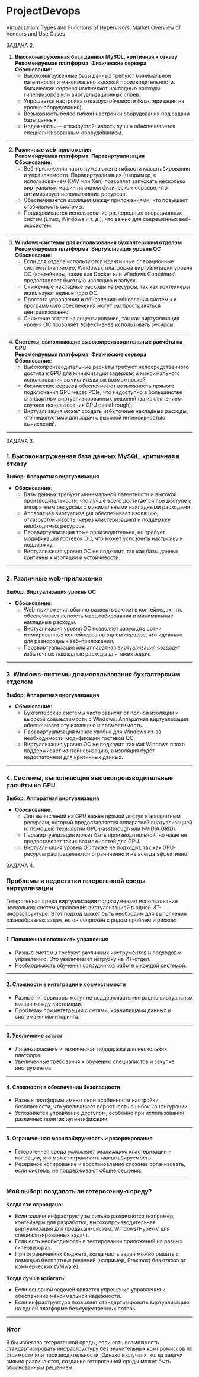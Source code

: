 # ProjectDevops

Virtualization: Types and Functions of Hypervisors, Market Overview of Vendors and Use Cases

ЗАДАЧА 2.

1. **Высоконагруженная база данных MySQL, критичная к отказу**  
   **Рекомендуемая платформа**: **Физические сервера**  
   **Обоснование**:  
   - Высоконагруженные базы данных требуют минимальной латентности и максимально высокой производительности. Физические сервера исключают накладные расходы гипервизоров или виртуализационных слоев.  
   - Упрощается настройка отказоустойчивости (кластеризация на уровне оборудования).  
   - Возможность более гибкой настройки оборудования под задачи базы данных.  
   - Надежность — отказоустойчивость лучше обеспечивается специализированным оборудованием.

---

2. **Различные web-приложения**  
   **Рекомендуемая платформа**: **Паравиртуализация**  
   **Обоснование**:  
   - Веб-приложения часто нуждаются в гибкости масштабирования и управляемости. Паравиртуализация (например, с использованием KVM или Xen) позволяет запускать несколько виртуальных машин на одном физическом сервере, что оптимизирует использование ресурсов.  
   - Обеспечивается изоляция между приложениями, что повышает стабильность системы.  
   - Поддерживается использование разнородных операционных систем (Linux, Windows и т. д.), что важно для современных веб-экосистем.

---

3. **Windows-системы для использования бухгалтерским отделом**  
   **Рекомендуемая платформа**: **Виртуализация уровня ОС**  
   **Обоснование**:  
   - Если для отдела используются идентичные операционные системы (например, Windows), платформа виртуализации уровня ОС (контейнеры, такие как Docker или Windows Containers) предоставляет быструю изоляцию и запуск.  
   - Сниженные накладные расходы на ресурсы, так как контейнеры используют единое ядро ОС.  
   - Простота управления и обновления: обновления системы и программного обеспечения могут распространяться централизованно.  
   - Снижение затрат на лицензирование, так как виртуализация уровня ОС позволяет эффективнее использовать ресурсы.

---

4. **Системы, выполняющие высокопроизводительные расчёты на GPU**  
   **Рекомендуемая платформа**: **Физические сервера**  
   **Обоснование**:  
   - Высокопроизводительные расчёты требуют непосредственного доступа к GPU для минимизации задержек и максимального использования вычислительных возможностей.  
   - Физические сервера обеспечивают возможность прямого подключения GPU через PCIe, что недоступно в большинстве стандартных виртуализированных решений (за исключением случаев использования GPU passthrough).  
   - Виртуализация может создать избыточные накладные расходы, что недопустимо для задач с высокой интенсивностью вычислений.

---
ЗАДАЧА 3.

### **1. Высоконагруженная база данных MySQL, критичная к отказу**  
**Выбор**: **Аппаратная виртуализация**  
- **Обоснование**:  
  - Базы данных требуют минимальной латентности и высокой производительности, что лучше всего достигается при доступе к аппаратным ресурсам с минимальными накладными расходами.  
  - Аппаратная виртуализация обеспечивает изоляцию, отказоустойчивость (через кластеризацию) и поддержку необходимых ресурсов.  
  - Паравиртуализация тоже производительна, но требует модификации гостевой ОС, что может усложнить настройку и поддержку.  
  - Виртуализация уровня ОС не подходит, так как базы данных критичны к изоляции и устойчивости.  

---

### **2. Различные web-приложения**  
**Выбор**: **Виртуализация уровня ОС**  
- **Обоснование**:  
  - Web-приложения обычно развертываются в контейнерах, что обеспечивает легкость масштабирования и минимальные накладные расходы.  
  - Виртуализация уровня ОС позволяет запускать сотни изолированных контейнеров на одном сервере, что идеально для разнородных веб-приложений.  
  - Паравиртуализация или аппаратная виртуализация создадут избыточные накладные расходы для таких задач.  

---

### **3. Windows-системы для использования бухгалтерским отделом**  
**Выбор**: **Аппаратная виртуализация**  
- **Обоснование**:  
  - Бухгалтерские системы часто зависят от полной изоляции и высокой совместимости с Windows. Аппаратная виртуализация обеспечивает эту изоляцию и совместимость.  
  - Паравиртуализация менее удобна для Windows из-за необходимости модификации гостевой ОС.  
  - Виртуализация уровня ОС не подходит, так как Windows плохо поддерживает контейнеризацию, а изоляция будет недостаточной для критичных данных.  

---

### **4. Системы, выполняющие высокопроизводительные расчёты на GPU**  
**Выбор**: **Аппаратная виртуализация**  
- **Обоснование**:  
  - Для вычислений на GPU важен прямой доступ к аппаратным ресурсам, который предоставляется аппаратной виртуализацией (с помощью технологий GPU passthrough или NVIDIA GRID).  
  - Паравиртуализация может быть производительной, но чаще не предоставляет таких возможностей для GPU.  
  - Виртуализация уровня ОС также не подходит, так как GPU-ресурсы распределяются ограниченно и не всегда эффективно.  

ЗАДАЧА 4.

### **Проблемы и недостатки гетерогенной среды виртуализации**

Гетерогенная среда виртуализации подразумевает использование нескольких систем управления виртуализацией в одной ИТ-инфраструктуре. Этот подход может быть необходим для выполнения разнообразных задач, но он сопряжён с рядом проблем и рисков:

---

#### **1. Повышенная сложность управления**
- Разные системы требуют различных инструментов и подходов к управлению. Это увеличивает нагрузку на ИТ-отдел.  
- Необходимость обучения сотрудников работе с каждой системой.  

---

#### **2. Сложности в интеграции и совместимости**
- Разные гипервизоры могут не поддерживать миграцию виртуальных машин между системами.  
- Проблемы при интеграции с сетями, хранилищами данных и системами мониторинга.  

---

#### **3. Увеличение затрат**
- Лицензирование и техническая поддержка для нескольких платформ.  
- Увеличенные требования к обучению специалистов и закупке инструментов.  

---

#### **4. Сложности в обеспечении безопасности**
- Разные платформы имеют свои особенности настройки безопасности, что увеличивает вероятность ошибок конфигурации.  
- Усложняется управление доступом, особенно при использовании различных политик аутентификации.  

---

#### **5. Ограниченная масштабируемость и резервирование**
- Гетерогенная среда усложняет реализацию кластеризации и миграции, что может ограничить масштабируемость.  
- Резервное копирование и восстановление сложнее организовать, если системы не поддерживают общие решения.  

---

### **Мой выбор: создавать ли гетерогенную среду?**

**Когда это оправдано:**  
- Если задачи инфраструктуры сильно различаются (например, контейнеры для разработки, высокопроизводительная виртуализация для продакшн-систем, Windows/Hyper-V для специализированных задач).  
- Если есть необходимость в тестировании приложений на разных гипервизорах.  
- При ограничениях бюджета, когда часть задач можно решить с помощью бесплатных решений (например, Proxmox) без отказа от коммерческих (VMware).  

**Когда лучше избегать:**  
- Если основной задачей является упрощение управления и обеспечение максимальной надежности.  
- Если инфраструктура позволяет стандартизировать виртуализацию на одной платформе без существенных потерь.  

---

### **Итог**
Я бы избегала гетерогенной среды, если есть возможность стандартизировать инфраструктуру без значительных компромиссов по стоимости или производительности. Однако в случаях, когда задачи сильно различаются, создание гетерогенной среды может быть обоснованным решением.
